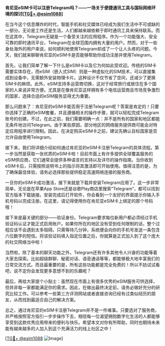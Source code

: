 **肯尼亚eSIM卡可以注册Telegram吗？——一场关于便捷通讯工具与国际网络环境的探讨[[TG💪+ @esim1088](https://t.me/s/esim1088)]**

在当今这个信息爆炸的时代，智能手机和社交媒体已经成为我们生活中不可或缺的一部分。无论是工作还是生活，人们都越来越依赖于即时通讯工具来保持联系。而在这其中，Telegram无疑是一个备受关注的应用程序。作为一个功能强大、安全可靠的即时通讯平台，Telegram在全球范围内拥有大量的用户。然而，对于一些身处海外的用户来说，如何顺利地使用Telegram却成了一个让人头疼的问题。今天，我们就来聊聊肯尼亚的eSIM卡是否能够帮助你成功注册并使用Telegram。

首先，让我们简单了解一下什么是eSIM卡以及它为何如此受欢迎。传统的SIM卡需要实体存在，而eSIM（嵌入式SIM）则是一种虚拟化的SIM技术，可以直接集成到设备中，无需额外安装物理卡片。这种设计不仅节省了空间，还减少了更换SIM卡的麻烦。此外，eSIM支持多运营商切换，这对于经常旅行或居住在多个国家的人来说非常方便。尤其是在像肯尼亚这样拥有多个电信运营商且市场竞争激烈的国家，选择合适的eSIM服务显得尤为重要。

那么问题来了：肯尼亚的eSIM卡能否用于注册Telegram呢？答案是肯定的！只要你选择了正确的eSIM套餐，并且遵循相关的操作步骤，就可以轻松完成Telegram账号的创建。不过，在此之前，我们需要明确一点：并不是所有的国家和地区都能无条件地访问Telegram。由于某些原因，部分地区的网络服务提供商可能会对特定应用程序进行限制。因此，在决定购买eSIM卡之前，建议先确认目标国家是否允许自由使用Telegram。

接下来，我们将详细介绍如何通过肯尼亚的eSIM卡注册Telegram的具体流程。第一步当然是获取一张优质的eSIM卡啦！目前市面上有许多提供全球覆盖服务的eSIM供应商，它们通常会提供多种语言的支持以及详尽的操作指南。当你收到eSIM卡后，只需按照说明书上的指示将其激活即可开始使用。值得注意的是，为了确保最佳体验，请务必选择那些提供稳定高速网络连接的服务商。

一旦你的eSIM卡成功激活，接下来就是下载并安装Telegram应用了。这一步非常简单，无论是在苹果App Store还是谷歌Play商店里搜索“Telegram”，都可以找到官方版本下载链接。安装完成后打开软件，你会看到一个友好的界面提示你输入手机号码以完成注册。在这里，请记得使用你在肯尼亚eSIM卡上绑定的那个号码哦！

接下来是最关键的部分——验证身份。Telegram要求每位新用户都必须经过手机验证码认证才能正式启用账户。如果你所在的地区没有受到任何限制的话，整个过程应该不会遇到太多阻碍。只需等待几分钟，系统便会向你的手机号发送一条包含六位数字的短信。将该验证码填入指定位置之后，你就算是正式加入到了这个庞大的社交网络当中啦！

当然啦，除了基本的聊天功能之外，Telegram还有许多其他令人兴奋的功能等着大家去探索。比如超级群聊、秘密对话、语音通话等等，都能够极大地丰富我们的日常交流方式。而且最重要的是，所有这些功能都是完全免费的！所以不妨试试看吧，说不定你会发现更多意想不到的乐趣呢？

最后，再给大家提个小贴士：虽然现在市面上有很多优秀的eSIM服务可供选择，但并非每一家都能满足你的需求。因此，在做出最终决定前，请务必做好充分的研究比较工作。可以参考一些第三方评测网站或者直接咨询已经有过类似经历的朋友，从而找到最适合自己的解决方案。

总之，通过肯尼亚的eSIM卡注册Telegram并不是一件难事。只要选对了服务商，并严格按照官方指引一步步操作下去，相信每一位渴望拥抱数字化生活的人都能够享受到这款优秀应用带来的便利与快乐。希望本文对你有所帮助，同时也期待未来能有越来越多的人加入到这个充满活力的线上社区之中！

[[TG💪+ @esim1088](https://t.me/s/esim1088) ![Image](https://i.postimg.cc/4NQfJmqS/Snipaste-2025-05-13-00-14-12.png)]